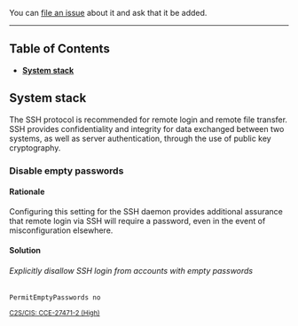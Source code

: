 You can [file an issue](https://github.com/trimstray/the-practical-linux-hardening-guide/issues) about it and ask that it be added.

---

## Table of Contents

- **[System stack](#system-stack)**

## System stack

The SSH protocol is recommended for remote login and remote file transfer. SSH provides confidentiality and integrity for data exchanged between two systems, as well as server authentication, through the use of public key cryptography.

### Disable empty passwords

#### Rationale

Configuring this setting for the SSH daemon provides additional assurance that remote login via SSH will require a password, even in the event of misconfiguration elsewhere.

#### Solution

###### Explicitly disallow SSH login from accounts with empty passwords

```bash
PermitEmptyPasswords no
```

<sup><a href="https://static.open-scap.org/ssg-guides/ssg-rhel7-guide-C2S.html#xccdf_org.ssgproject.content_rule_sshd_disable_empty_passwords">C2S/CIS: CCE-27471-2 (High)</a></sup>